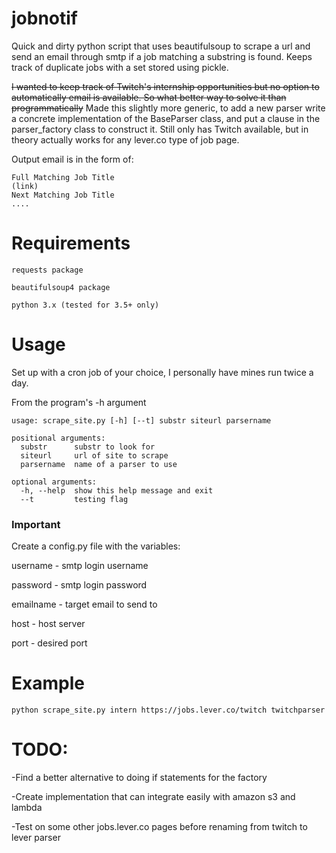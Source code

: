 # jobnotif
Quick and dirty python script that uses beautifulsoup to scrape a url and send an email through smtp if a job matching a substring is found. Keeps track of duplicate jobs with a set stored using pickle.

~~I wanted to keep track of Twitch's internship opportunities but no option to automatically email is available. So what better way to solve it than programmatically~~
Made this slightly more generic, to add a new parser write a concrete implementation of the BaseParser class, and put a clause in the parser_factory class to construct it. Still only has Twitch available, but in theory actually works for any lever.co type of job page.

Output email is in the form of:
~~~~
Full Matching Job Title
(link)
Next Matching Job Title
....
~~~~

# Requirements
~~~
requests package

beautifulsoup4 package

python 3.x (tested for 3.5+ only)
~~~
# Usage
Set up with a cron job of your choice, I personally have mines run twice a day.

From the program's -h argument

~~~~
usage: scrape_site.py [-h] [--t] substr siteurl parsername

positional arguments:
  substr      substr to look for
  siteurl     url of site to scrape
  parsername  name of a parser to use

optional arguments:
  -h, --help  show this help message and exit
  --t         testing flag
~~~~

### Important
Create a config.py file with the variables:

username - smtp login username

password - smtp login password

emailname - target email to send to

host - host server

port - desired port

# Example
~~~
python scrape_site.py intern https://jobs.lever.co/twitch twitchparser
~~~

# TODO:

-Find a better alternative to doing if statements for the factory

-Create implementation that can integrate easily with amazon s3 and lambda

-Test on some other jobs.lever.co pages before renaming from twitch to lever parser
